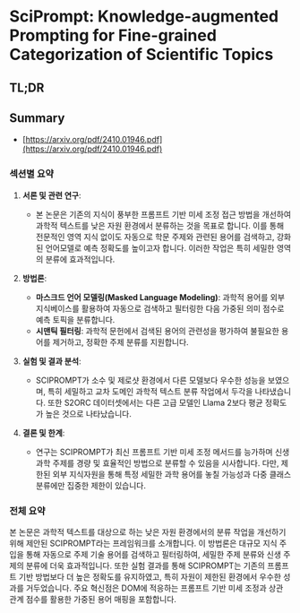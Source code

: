 # SciPrompt: Knowledge-augmented Prompting for Fine-grained Categorization of Scientific Topics
## TL;DR
## Summary
- [https://arxiv.org/pdf/2410.01946.pdf](https://arxiv.org/pdf/2410.01946.pdf)

### 섹션별 요약

1. **서론 및 관련 연구**:
   - 본 논문은 기존의 지식이 풍부한 프롬프트 기반 미세 조정 접근 방법을 개선하여 과학적 텍스트를 낮은 자원 환경에서 분류하는 것을 목표로 합니다. 이를 통해 전문적인 영역 지식 없이도 자동으로 학문 주제와 관련된 용어를 검색하고, 강화된 언어모델로 예측 정확도를 높이고자 합니다. 이러한 작업은 특히 세밀한 영역의 분류에 효과적입니다.

2. **방법론**:
   - **마스크드 언어 모델링(Masked Language Modeling)**: 과학적 용어를 외부 지식베이스를 활용하여 자동으로 검색하고 필터링한 다음 가중된 의미 점수로 예측 토픽을 분류합니다.
   - **시맨틱 필터링**: 과학적 문헌에서 검색된 용어의 관련성을 평가하여 불필요한 용어를 제거하고, 정확한 주제 분류를 지원합니다.

3. **실험 및 결과 분석**:
   - SCIPROMPT가 소수 및 제로샷 환경에서 다른 모델보다 우수한 성능을 보였으며, 특히 세밀하고 교차 도메인 과학적 텍스트 분류 작업에서 두각을 나타냈습니다. 또한 S2ORC 데이터셋에서는 다른 고급 모델인 Llama 2보다 평균 정확도가 높은 것으로 나타났습니다.

4. **결론 및 한계**:
   - 연구는 SCIPROMPT가 최신 프롬프트 기반 미세 조정 메서드를 능가하며 신생 과학 주제를 경량 및 효율적인 방법으로 분류할 수 있음을 시사합니다. 다만, 제한된 외부 지식자원을 통해 특정 세밀한 과학 용어를 놓칠 가능성과 다중 클래스 분류에만 집중한 제한이 있습니다.

### 전체 요약

본 논문은 과학적 텍스트를 대상으로 하는 낮은 자원 환경에서의 분류 작업을 개선하기 위해 제안된 SCIPROMPT라는 프레임워크를 소개합니다. 이 방법론은 대규모 지식 주입을 통해 자동으로 주제 기술 용어를 검색하고 필터링하여, 세밀한 주제 분류와 신생 주제의 분류에 더욱 효과적입니다. 또한 실험 결과를 통해 SCIPROMPT는 기존의 프롬프트 기반 방법보다 더 높은 정확도를 유지하였고, 특히 자원이 제한된 환경에서 우수한 성과를 거두었습니다. 주요 혁신점은 DOM에 적응하는 프롬프트 기반 미세 조정과 상관 관계 점수를 활용한 가중된 용어 매핑을 포함합니다.